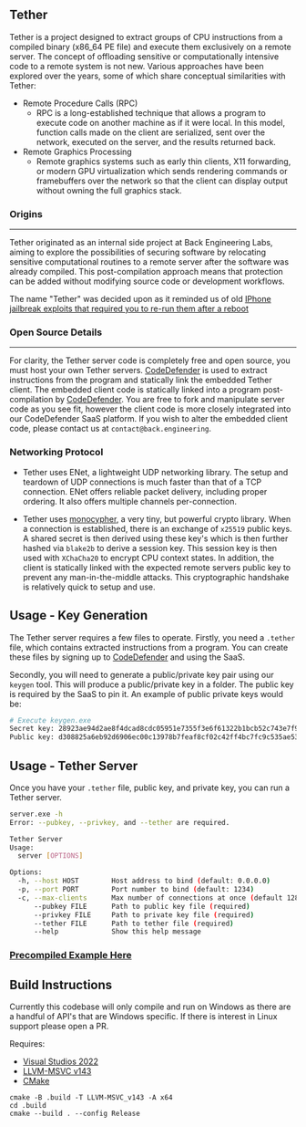 ## Tether

Tether is a project designed to extract groups of CPU instructions from a compiled binary (x86_64 PE file) and execute them exclusively on a remote server. The concept of offloading sensitive or computationally intensive code to a remote system is not new. Various approaches have been explored over the years, some of which share conceptual similarities with Tether:

- Remote Procedure Calls (RPC)
    - RPC is a long-established technique that allows a program to execute code on another machine as if it were local. In this model, function calls made on the client are serialized, sent over the network, executed on the server, and the results returned back.
- Remote Graphics Processing
    - Remote graphics systems such as early thin clients, X11 forwarding, or modern GPU virtualization which sends rendering commands or framebuffers over the network so that the client can display output without owning the full graphics stack.

### Origins
---
Tether originated as an internal side project at Back Engineering Labs, aiming to explore the possibilities of securing software by relocating sensitive computational routines to a remote server after the software was already compiled. This post-compilation approach means that protection can be added without modifying source code or development workflows.

The name "Tether" was decided upon as it reminded us of old [IPhone jailbreak exploits that required you to re-run them after a reboot](https://www.idownloadblog.com/2019/11/21/types-of-jailbreaks/)

### Open Source Details
---
For clarity, the Tether server code is completely free and open source, you must host your own Tether servers. [CodeDefender](https://codedefender.io/) is used to extract instructions from the program and statically link the embedded Tether client. The embedded client code is statically linked into a program post-compilation by [CodeDefender](https://codedefender.io/). You are free to fork and manipulate server code as you see fit, however the client code is more closely integrated into our CodeDefender SaaS platform. If you wish to alter the embedded client code, please contact us at `contact@back.engineering`.

### Networking Protocol

- Tether uses ENet, a lightweight UDP networking library. The setup and teardown of UDP connections is much faster than that of a TCP connection. ENet offers reliable packet delivery, including proper ordering. It also offers multiple channels per-connection.

- Tether uses [monocypher](https://monocypher.org/), a very tiny, but powerful crypto library. When a connection is established, there is an exchange of `x25519` public keys. A shared secret is then derived using these key's which is then further hashed via `blake2b` to derive a session key. This session key is then used with `XChaCha20` to encrypt CPU context states. In addition, the client is statically linked with the expected remote servers public key to prevent any man-in-the-middle attacks. This cryptographic handshake is relatively quick to setup and use.

## Usage - Key Generation

The Tether server requires a few files to operate. Firstly, you need a `.tether` file, which contains extracted instructions from a program. You can create these files by signing up to [CodeDefender](https://codedefender.io/) and using the SaaS.

Secondly, you will need to generate a public/private key pair using our `keygen` tool. This will produce a public/private key in a folder. The public key is required by the SaaS to pin it. An example of public private keys would be:

```sh
# Execute keygen.exe
Secret key: 28923ae94d2ae8f4dcad8cdc05951e7355f3e6f61322b1bcb52c743e7f9674aa
Public key: d308825a6eb92d6906ec00c13978b7feaf8cf02c42ff4bc7fc9c535ae5321438
```

## Usage - Tether Server

Once you have your `.tether` file, public key, and private key, you can run a Tether server.

```sh
server.exe -h
Error: --pubkey, --privkey, and --tether are required.

Tether Server
Usage:
  server [OPTIONS]

Options:
  -h, --host HOST        Host address to bind (default: 0.0.0.0)
  -p, --port PORT        Port number to bind (default: 1234)
  -c, --max-clients      Max number of connections at once (default 128)
      --pubkey FILE      Path to public key file (required)
      --privkey FILE     Path to private key file (required)
      --tether FILE      Path to tether file (required)
      --help             Show this help message
```

### [Precompiled Example Here](example/)

## Build Instructions

Currently this codebase will only compile and run on Windows as there are a handful of API's that are Windows specific. If there is interest in Linux support please open a PR.

Requires:

- [Visual Studios 2022](https://visualstudio.microsoft.com/)
- [LLVM-MSVC v143](https://github.com/backengineering/llvm-msvc/releases/download/llvm-msvc-v777.1.9/llvm-msvc_X86_64_installer.exe)
- [CMake](https://cmake.org/download/)

```
cmake -B .build -T LLVM-MSVC_v143 -A x64
cd .build
cmake --build . --config Release
```